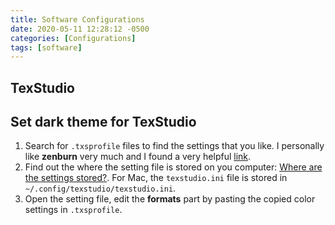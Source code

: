 ```yaml
---
title: Software Configurations
date: 2020-05-11 12:28:12 -0500
categories: [Configurations]
tags: [software]
---
```

## TexStudio

## Set dark theme for TexStudio
1. Search for `.txsprofile` files to find the settings that you like. I personally like **zenburn** very much and I found a very helpful [link](https://gitlab.com/adin/texstudio-profiles). 
2. Find out the where the setting file is stored on you computer: [Where are the settings stored?](https://github.com/texstudio-org/texstudio/wiki/Frequently-Asked-Questions#where-are-the-settings-stored). For Mac, the `texstudio.ini` file is stored in `~/.config/texstudio/texstudio.ini`.
3. Open the setting file, edit the **formats** part by pasting the copied color settings in `.txsprofile`.
